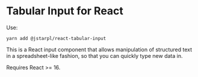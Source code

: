 # Tabular Input for React

Use:

```
yarn add @jstarpl/react-tabular-input
```

This is a React input component that allows manipulation of structured text in a spreadsheet-like fashion, so that you can quickly type new data in.

Requires React >= 16.
